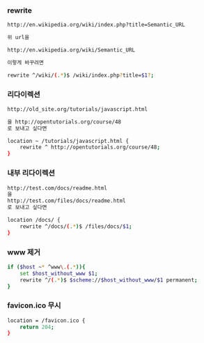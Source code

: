 ### rewrite
``` sh
http://en.wikipedia.org/wiki/index.php?title=Semantic_URL

위 url을

http://en.wikipedia.org/wiki/Semantic_URL

이렇게 바꾸려면

rewrite ^/wiki/(.*)$ /wiki/index.php?title=$1?;

```

### 리다이렉션
``` sh
http://old_site.org/tutorials/javascript.html

을 http://opentutorials.org/course/48
로 보내고 싶다면

location ~ /tutorials/javascript.html {
    rewrite ^ http://opentutorials.org/course/48;
}
```

### 내부 리다이렉션
```sh
http://test.com/docs/readme.html
을
http://test.com/files/docs/readme.html
로 보내고 싶다면

location /docs/ {
    rewrite ^/docs/(.*)$ /files/docs/$1;
}
```

### www 제거
```sh
if ($host ~* ^www\.(.*)){
    set $host_without_www $1;
    rewrite ^/(.*)$ $scheme://$host_without_www/$1 permanent;
}
```

### favicon.ico 무시
```sh
location = /favicon.ico {
    return 204;
}
```